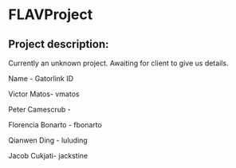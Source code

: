 FLAVProject
===========

Project description:
--------------------
Currently an unknown project. Awaiting for client to give us details.

Name - Gatorlink ID

Victor Matos- vmatos

Peter Camescrub -

Florencia Bonarto - fbonarto

Qianwen Ding - luluding        

Jacob Cukjati- jackstine



